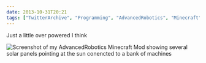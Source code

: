```yaml
---
date: 2013-10-31T20:21
tags: ["TwitterArchive", "Programming", "AdvancedRobotics", "Minecraft"]
---
```


Just a little over powered I think

![Screenshot of my AdvancedRobotics Minecraft Mod showing several solar panels pointing at the sun conencted to a bank of machines](https://cdn.geekyaubergine.com/twitter_archive/396008988459810816-BX7oE5_CcAA1tVx.png)
